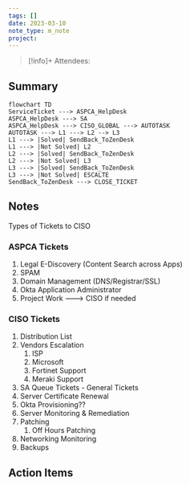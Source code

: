 ```yaml
---
tags: []
date: 2023-03-10
note_type: m_note
project:
---
```


> [!info]+
>Attendees: 


## Summary
```mermaid
flowchart TD 
ServiceTicket ---> ASPCA_HelpDesk
ASPCA_HelpDesk ---> SA
ASPCA_HelpDesk ---> CISO_GLOBAL ---> AUTOTASK
AUTOTASK ---> L1 ---> L2 --> L3
L1 ---> |Solved| SendBack_ToZenDesk
L1 ---> |Not Solved| L2
L2 ---> |Solved| SendBack_ToZenDesk
L2 ---> |Not Solved| L3
L3 ---> |Solved| SendBack_ToZenDesk
L3 ---> |Not Solved| ESCALTE
SendBack_ToZenDesk ---> CLOSE_TICKET
```


## Notes

Types of Tickets to CISO


### ASPCA Tickets
1. Legal E-Discovery (Content Search across Apps)
2. SPAM
3. Domain Management (DNS/Registrar/SSL)
4. Okta Application Administrator
5. Project Work ---> CISO if needed

### CISO Tickets
1. Distribution List
2. Vendors Escalation
	1. ISP
	2. Microsoft
	3. Fortinet Support
	4. Meraki Support
3. SA Queue Tickets - General Tickets
4. Server Certificate Renewal
5. Okta Provisioning??
6. Server Monitoring & Remediation
7. Patching 
	1. Off Hours Patching
8. Networking Monitoring
9. Backups




## Action Items
